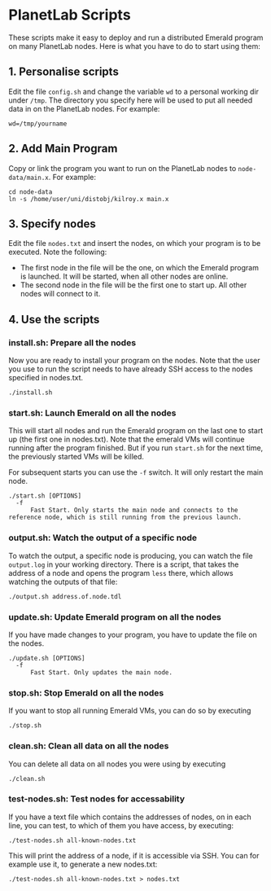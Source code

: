 # PlanetLab Scripts
These scripts make it easy to deploy and run a distributed Emerald program on many PlanetLab nodes.
Here is what you have to do to start using them:

## 1. Personalise scripts
Edit the file `config.sh` and change the variable `wd` to a personal working dir under `/tmp`.
The directory you specify here will be used to put all needed data in on the PlanetLab nodes.
For example:
```
wd=/tmp/yourname
```

## 2. Add Main Program
Copy or link the program you want to run on the PlanetLab nodes to `node-data/main.x`.
For example:
```
cd node-data
ln -s /home/user/uni/distobj/kilroy.x main.x
```

## 3. Specify nodes
Edit the file `nodes.txt` and insert the nodes, on which your program is to be executed. Note the following:
- The first node in the file will be the one, on which the Emerald program is launched. It will be started, when all other nodes are online.
- The second node in the file will be the first one to start up. All other nodes will connect to it.

## 4. Use the scripts

### install.sh: Prepare all the nodes
Now you are ready to install your program on the nodes. Note that the user you use to run the script needs to have already SSH access to the nodes specified in nodes.txt.
```
./install.sh
```

### start.sh: Launch Emerald on all the nodes
This will start all nodes and run the Emerald program on the last one to start up (the first one in nodes.txt). Note that the emerald VMs will continue running after the program finished. But if you run `start.sh` for the next time, the previously started VMs will be killed.

For subsequent starts you can use the `-f` switch. It will only restart the main node.
```
./start.sh [OPTIONS]
  -f
      Fast Start. Only starts the main node and connects to the reference node, which is still running from the previous launch.
```

### output.sh: Watch the output of a specific node
To watch the output, a specific node is producing, you can watch the file `output.log` in your working directory. There is a script, that takes the address of a node and opens the program `less` there, which allows watching the outputs of that file:
```
./output.sh address.of.node.tdl
```

### update.sh: Update Emerald program on all the nodes
If you have made changes to your program, you have to update the file on the nodes.
```
./update.sh [OPTIONS]
  -f
      Fast Start. Only updates the main node.
```

### stop.sh: Stop Emerald on all the nodes
If you want to stop all running Emerald VMs, you can do so by executing
```
./stop.sh
```

### clean.sh: Clean all data on all the nodes
You can delete all data on all nodes you were using by executing
```
./clean.sh
```

### test-nodes.sh: Test nodes for accessability
If you have a text file which contains the addresses of nodes, on in each line, you can test, to which of them you have access, by executing:
```
./test-nodes.sh all-known-nodes.txt
```
This will print the address of a node, if it is accessible via SSH. You can for example use it, to generate a new nodes.txt:
```
./test-nodes.sh all-known-nodes.txt > nodes.txt
```

